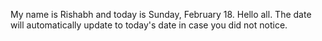 My name is Rishabh and today is Sunday, February 18. Hello all. The date will automatically update to today's date in case you did not notice.

